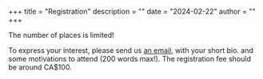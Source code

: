 +++
title = "Registration"
description = ""
date = "2024-02-22"
author = ""
+++

The number of places is limited!

To express your interest, please send us [an email](mailto:reanimate.school@proton.me), with your short bio. and some motivations to attend (200 words max!). The registration fee should be around CA$100.

